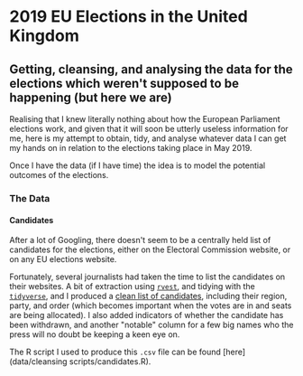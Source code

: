 # 2019 EU Elections in the United Kingdom
## Getting, cleansing, and analysing the data for the elections which weren't supposed to be happening (but here we are)

Realising that I knew literally nothing about how the European Parliament elections work, and given that it will soon be utterly useless information for me, here is my attempt to obtain, tidy, and analyse whatever data I can get my hands on in relation to the elections taking place in May 2019.

Once I have the data (if I have time) the idea is to model the potential outcomes of the elections.

### The Data

#### Candidates

After a lot of Googling, there doesn't seem to be a centrally held list of candidates for the elections, either on the Electoral Commission website, or on any EU elections website.

Fortunately, several journalists had taken the time to list the candidates on their websites. A bit of extraction using [`rvest`](https://blog.rstudio.com/2014/11/24/rvest-easy-web-scraping-with-r/), and tidying with the [`tidyverse`](https://www.tidyverse.org/), and I produced a [clean list of candidates](data/2019_eu_candidates_uk.csv), including their region, party, and order (which becomes important when the votes are in and seats are being allocated). I also added indicators of whether the candidate has been withdrawn, and another "notable" column for a few big names who the press will no doubt be keeping a keen eye on.

The R script I used to produce this `.csv` file can be found [here](data/cleansing scripts/candidates.R).
